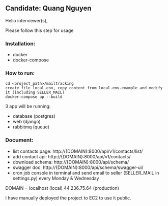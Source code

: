 ## Candidate: Quang Nguyen

Hello interviewer(s),

Please follow this step for usage

### Installation:

- docker
- docker-compose

### How to run:
```
cd <project_path>/mailtracking
create file local.env, copy content from local.env.example and modify it (including SELLER_MAIL)
docker-compose up --build
```

3 app will be running:
- database (postgres)
- web (django)
- rabbitmq (queue)

### Document:
- list contacts page: http://{DOMAIN}:8000/api/v1/contacts/list/
- add contact api: http://{DOMAIN}:8000/api/v1/contacts/
- download schema: http://{DOMAIN}:8000/api/schema/
- swagger doc: http://{DOMAIN}:8000/api/schema/swagger-ui/
- cron job console in terminal and send email to seller (SELLER_MAIL in settings.py) every Monday & Wednesday

DOMAIN = localhost (local) 
         44.236.75.64 (production)
         
I have manually deployed the project to EC2 to use it public.

